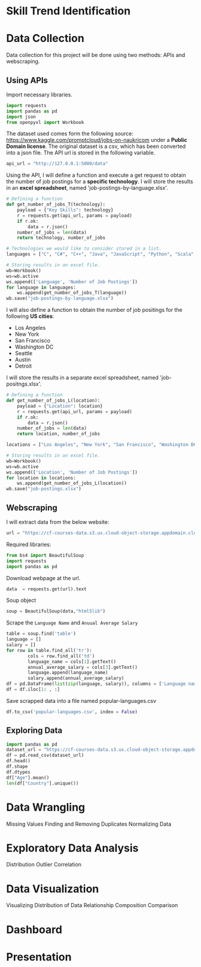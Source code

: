 # Skill Trend Identification

# Data Collection
Data collection for this project will be done using two methods: APIs and webscraping.
## Using APIs
Import necessary libraries.
```python
import requests
import pandas as pd
import json
from openpyxl import Workbook
```
The dataset used comes form the following source: https://www.kaggle.com/promptcloud/jobs-on-naukricom under a
**Public Domain license**. The original dataset is a csv, which has been converted into a json file. The API url is
stored in the following variable.
```python
api_url = "http://127.0.0.1:5000/data"
```
Using the API, I will define a function and execute a get request to obtain the number of job postings for a 
**specific technology**. I will store the results in an **excel spreadsheet**, named 'job-postings-by-language.xlsx'.

```python
# Defining a function
def get_number_of_jobs_T(technology):
    payload = {"Key Skills": technology}
    r = requests.get(api_url, params = payload)
    if r.ok:
        data = r.json()
    number_of_jobs = len(data)
    return technology, number_of_jobs
```
```python
# Technologies we would like to consider stored in a list.
languages = ["C", "C#", "C++", "Java", "JavaScript", "Python", "Scala", "Oracle", "SQL Server", "MySQL Server", "PostgreSQL", "MongoDB"]
```
```python
# Storing results in an excel file.
wb=Workbook()
ws=wb.active
ws.append(['Language', 'Number of Job Postings'])
for language in languages:
    ws.append(get_number_of_jobs_T(language))
wb.save("job-postings-by-language.xlsx")
```
I will also define a function to obtain the number of job positings for the following **US cities**:
- Los Angeles
- New York
- San Francisco
- Washington DC
- Seattle
- Austin
- Detroit

I will store the results in a separate excel spreadsheet, named 'job-positngs.xlsx'. 

```python
# Defining a function
def get_number_of_jobs_L(location):
    payload = {"Location": location}
    r = requests.get(api_url, params = payload)
    if r.ok:
        data = r.json()
    number_of_jobs = len(data)    
    return location, number_of_jobs
```
```python
locations = ["Los Angeles", "New York", "San Francisco", "Washington DC", "Seattle", "Austin", "Detroit"]
```
```python
# Storing results in an excel file.
wb=Workbook()
ws=wb.active
ws.append(['Location', 'Number of Job Postings'])
for location in locations:
    ws.append(get_number_of_jobs_L(location))
wb.save("job-postings.xlsx")
```
## Webscraping
I will extract data from the below website:
```python
url = "https://cf-courses-data.s3.us.cloud-object-storage.appdomain.cloud/IBM-DA0321EN-SkillsNetwork/labs/datasets/Programming_Languages.html"
```
Required libraries:
```python
from bs4 import BeautifulSoup
import requests
import pandas as pd
```
Download webpage at the url.
```python
data  = requests.get(url).text
```
Soup object
```python
soup = BeautifulSoup(data,"html5lib")
```
Scrape the ```Language Name``` and ```Anuual Average Salary```
```python
table = soup.find('table')
language = []
salary = []
for row in table.find_all('tr'):
        cols = row.find_all('td')
        language_name = cols[1].getText()
        annual_average_salary = cols[3].getText()
        language.append(language_name)
        salary.append(annual_average_salary)
df = pd.DataFrame(list(zip(language, salary)), columns = ['Language name', 'average_annual_salary'])
df = df.iloc[1: , :]
```
Save scrapped data into a file named popular-languages.csv
```python
df.to_csv('popular-languages.csv', index = False)
```

## Exploring Data
```python
import pandas as pd
dataset_url = "https://cf-courses-data.s3.us.cloud-object-storage.appdomain.cloud/IBM-DA0321EN-SkillsNetwork/LargeData/m1_survey_data.csv"
df = pd.read_csv(dataset_url)
df.head()
df.shape
df.dtypes
df["Age"].mean()
len(df["Country"].unique())
```

# Data Wrangling
Missing Values
Finding and Removing Duplicates
Normalizing Data

# Exploratory Data Analysis
Distribution
Outlier
Correlation

# Data Visualization
Visualizing Distribution of Data
Relationship
Composition
Comparison

# Dashboard

# Presentation
